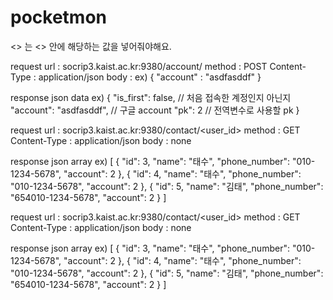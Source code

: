 # pocketmon

<> 는 <> 안에 해당하는 값을 넣어줘야해요.

request
    url : socrip3.kaist.ac.kr:9380/account/
    method : POST
    Content-Type : application/json
    body : 
      ex)
        {
          "account" : "asdfasddf"
        }
        
response 
  json data
  ex)
    {
      "is_first": false,          // 처음 접속한 계정인지 아닌지
      "account": "asdfasddf",     // 구글 account
      "pk": 2                     // 전역변수로 사용할 pk
    }
  
  
request
    url : socrip3.kaist.ac.kr:9380/contact/<user_id>
    method : GET
    Content-Type : application/json
    body : none
    
response 
  json array
  ex)
    [
      {
          "id": 3,
          "name": "태수",
          "phone_number": "010-1234-5678",
          "account": 2
      },
      {
          "id": 4,
          "name": "태수",
          "phone_number": "010-1234-5678",
          "account": 2
      },
      {
          "id": 5,
          "name": "김태",
          "phone_number": "654010-1234-5678",
          "account": 2
      }
    ]
  
  request
    url : socrip3.kaist.ac.kr:9380/contact/<user_id>
    method : GET
    Content-Type : application/json
    body : none
    
response 
  json array
  ex)
    [
      {
          "id": 3,
          "name": "태수",
          "phone_number": "010-1234-5678",
          "account": 2
      },
      {
          "id": 4,
          "name": "태수",
          "phone_number": "010-1234-5678",
          "account": 2
      },
      {
          "id": 5,
          "name": "김태",
          "phone_number": "654010-1234-5678",
          "account": 2
      }
    ]
